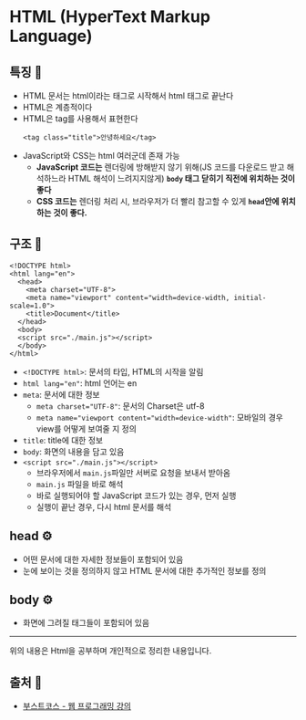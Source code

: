 # HTML (HyperText Markup Language)

## 특징 🙌
- HTML 문서는 html이라는 태그로 시작해서 html 태그로 끝난다
- HTML은 계층적이다
- HTML은 tag를 사용해서 표현한다
  ```
  <tag class="title">안녕하세요</tag>
  ```
- JavaScript와 CSS는 html 여러군데 존재 가능
  - **JavaScript 코드는** 렌더링에 방해받지 않기 위해(JS 코드를 다운로드 받고 해석하느라 HTML 해석이 느려지지않게) **`body` 태그 닫히기 직전에 위치하는 것이 좋다**
  - **CSS 코드는** 렌더링 처리 시, 브라우저가 더 빨리 참고할 수 있게 **`head`안에 위치하는 것이 좋다.**

## 구조 🔩
```
<!DOCTYPE html>
<html lang="en">
  <head>
    <meta charset="UTF-8">
    <meta name="viewport" content="width=device-width, initial-scale=1.0">
    <title>Document</title>
  </head>
  <body>
  <script src="./main.js"></script>
  </body>
</html>
```
- `<!DOCTYPE html>`: 문서의 타입, HTML의 시작을 알림
- `html lang="en"`: html 언어는 en
- `meta`: 문서에 대한 정보
  - `meta charset="UTF-8"`: 문서의 Charset은 utf-8
  - `meta name="viewport content="width=device-width"`: 모바일의 경우 view를 어떻게 보여줄 지 정의
- `title`: title에 대한 정보
- `body`: 화면의 내용을 담고 있음
- `<script src="./main.js"></script>`
  - 브라우저에서 `main.js`파일만 서버로 요청을 보내서 받아옴
  - `main.js` 파일을 바로 해석
  - 바로 실행되어야 할 JavaScript 코드가 있는 경우, 먼저 실행
  - 실행이 끝난 경우, 다시 html 문서를 해석

## head ⚙️
- 어떤 문서에 대한 자세한 정보들이 포함되어 있음
- 눈에 보이는 것을 정의하지 않고 HTML 문서에 대한 추가적인 정보를 정의

## body ⚙️
- 화면에 그려질 태그들이 포함되어 있음

- - -
위의 내용은 Html을 공부하며 개인적으로 정리한 내용입니다.
## 출처 📝
- [부스트코스 - 웹 프로그래밍 강의](https://www.boostcourse.org/web316/lecture/16661?isDesc=false)
